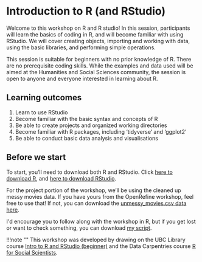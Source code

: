 # Introduction  to R (and RStudio)

Welcome to this workshop on R and R studio! In this session, participants will learn the basics of coding in R, and will become familiar with using RStudio. We will cover creating objects, importing and working with data, using the basic libraries, and performing simple operations.  

This session is suitable for beginners with no prior knowledge of R. There are no prerequisite coding skills. While the examples and data used will be aimed at the Humanities and Social Sciences community, the session is open to anyone and everyone interested in learning about R.

## Learning outcomes 

1.	Learn to use RStudio
2.	Become familiar with the basic syntax and concepts of R
3.	Be able to create projects and organized working directories
4.	Become familiar with R packages, including ‘tidyverse’ and ‘ggplot2’
5.	Be able to conduct basic data analysis and visualisations

## Before we start
To start, you’ll need to download both R and RStudio. Click [here to download R](https://muug.ca/mirror/cran/), and [here to download RStudio](https://posit.co/download/rstudio-desktop/). 

For the project portion of the workshop, we’ll be using the cleaned up messy movies data. If you have yours from the OpenRefine workshop, feel free to use that! If not, you can download the [unmessy_movies.csv data here](./content/unmessy_movies.csv). 

I'd encourage you to follow along with the workshop in R, but if you get lost or want to check something, you can download [my script](./content/final_script.R).

!!!note ""
    This workshop was developed by drawing on the UBC Library course [Intro to R and RStudio (beginner)](https://ubc-library-rc.github.io/IntroR/) and the Data Carpentries course [R for Social Scientists](https://datacarpentry.github.io/r-socialsci/index.html).

